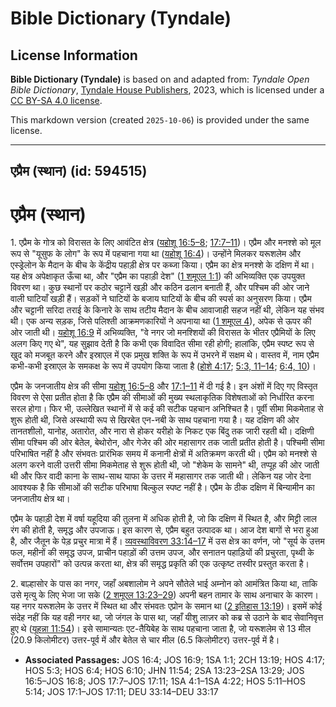 # Bible Dictionary (Tyndale)

## License Information

**Bible Dictionary (Tyndale)** is based on and adapted from: _Tyndale Open Bible Dictionary_, [Tyndale House Publishers](https://tyndaleopenresources.com/), 2023, which is licensed under a [CC BY-SA 4.0 license](https://creativecommons.org/licenses/by-sa/4.0/legalcode.en).

This markdown version (created `2025-10-06`) is provided under the same license.



--------------------------------

## एप्रैम (स्थान) (id: 594515)

एप्रैम (स्थान)
==============

1\. एप्रैम के गोत्र को विरासत के लिए आवंटित क्षेत्र ([यहोशू 16:5–8](https://ref.ly/Josh16:5-Josh16:8); [17:7–11](https://ref.ly/Josh17:7-Josh17:11))। एप्रैम और मनश्शे को मूल रूप से "यूसुफ के लोग" के रूप में पहचाना गया था ([यहोशू 16:4](https://ref.ly/Josh16:4))। उन्होंने मिलकर यरूशलेम और एस्ड्रेलोन के मैदान के बीच के केंद्रीय पहाड़ी क्षेत्र पर कब्जा किया। एप्रैम का क्षेत्र मनश्शे के दक्षिण में था। यह क्षेत्र अपेक्षाकृत ऊँचा था, और "एप्रैम का पहाड़ी देश" ([1 शमूएल 1:1](https://ref.ly/1Sam1:1)) की अभिव्यक्ति एक उपयुक्त विवरण था। कुछ स्थानों पर कठोर चट्टानें खड़ी और कठिन ढलान बनाती हैं, और पश्चिम की ओर जाने वाली घाटियाँ खड़ी हैं। सड़कों ने घाटियों के बजाय घाटियों के बीच की स्पर्स का अनुसरण किया। एप्रैम और चट्टानी सरिदा तराई के किनारे के साथ तटीय मैदान के बीच आवाजाही सहज नहीं थी, लेकिन यह संभव थी। एक अन्य सड़क, जिसे पलिश्ती आक्रमणकारियों ने अपनाया था ([1 शमूएल 4](https://ref.ly/1Sam4:1-1Sam4:22)), अपेक से ऊपर की ओर जाती थी। [यहोशू 16:9](https://ref.ly/Josh16:9) में अभिव्यक्ति, "वे नगर जो मनश्शियों की विरासत के भीतर एप्रैमियों के लिए अलग किए गए थे", यह सुझाव देती है कि कभी एक विवादित सीमा रही होगी; हालांकि, एप्रैम स्पष्ट रूप से खुद को मजबूत करने और इस्राएल में एक प्रमुख शक्ति के रूप में उभरने में सक्षम थे। वास्तव में, नाम एप्रैम कभी\-कभी इस्राएल के समकक्ष के रूप में उपयोग किया जाता है ([होशे 4:17](https://ref.ly/Hos4:17); [5:3, 11–14](https://ref.ly/Hos5:3,Hos5:11-Hos5:14); [6:4, 10](https://ref.ly/Hos6:4,Hos6:10))।

एप्रैम के जनजातीय क्षेत्र की सीमा [यहोशू 16:5–8](https://ref.ly/Josh16:5-Josh16:8) और [17:1–11](https://ref.ly/Josh17:1-Josh17:11) में दी गई है। इन अंशों में दिए गए विस्तृत विवरण से ऐसा प्रतीत होता है कि एप्रैम की सीमाओं की मुख्य स्थलाकृतिक विशेषताओं को निर्धारित करना सरल होगा। फिर भी, उल्लेखित स्थानों में से कई की सटीक पहचान अनिश्चित है। पूर्वी सीमा मिकमेताह से शुरू होती थी, जिसे अस्थायी रूप से खिरबेत एन\-नबी के साथ पहचाना गया है। यह दक्षिण की ओर तानतशीलो, यानोह, अतारोत, और नारा से होकर यरीहो के निकट एक बिंदु तक जारी रहती थी। दक्षिणी सीमा पश्चिम की ओर बेतेल, बेथोरोन, और गेजेर की ओर महासागर तक जाती प्रतीत होती है। पश्चिमी सीमा परिभाषित नहीं है और संभवतः प्रारंभिक समय में कनानी क्षेत्रों में अतिक्रमण करती थी। एप्रैम को मनश्शे से अलग करने वाली उत्तरी सीमा मिकमेताह से शुरू होती थी, जो "शेकेम के सामने" थी, तप्पूह की ओर जाती थी और फिर वादी काना के साथ\-साथ याफा के उत्तर में महासागर तक जाती थी। लेकिन यह जोर देना आवश्यक है कि सीमाओं की सटीक परिभाषा बिल्कुल स्पष्ट नहीं है। एप्रैम के ठीक दक्षिण में बिन्यामीन का जनजातीय क्षेत्र था।

एप्रैम के पहाड़ी देश में वर्षा यहूदिया की तुलना में अधिक होती है, जो कि दक्षिण में स्थित है, और मिट्टी लाल रंग की होती है, समृद्ध और उपजाऊ। इस कारण से, एप्रैम बहुत उत्पादक था। आज देश बागों से भरा हुआ है, और जैतून के पेड़ प्रचुर मात्रा में हैं। [व्यवस्थाविवरण 33:14–17](https://ref.ly/Deut33:14-Deut33:17) में उस क्षेत्र का वर्णन, जो "सूर्य के उत्तम फल, महीनों की समृद्ध उपज, प्राचीन पहाड़ों की उत्तम उपज, और सनातन पहाड़ियों की प्रचुरता, पृथ्वी के सर्वोत्तम उपहारों" को उत्पन्न करता था, क्षेत्र की समृद्ध प्रकृति की एक उत्कृष्ट तस्वीर प्रस्तुत करता है।

2\. बाल्हासोर के पास का नगर, जहाँ अबशालोम ने अपने सौतेले भाई अम्नोन को आमंत्रित किया था, ताकि उसे मृत्यु के लिए भेजा जा सके ([2 शमूएल 13:23–29](https://ref.ly/2Sam13:23-2Sam13:29)) अपनी बहन तामार के साथ अनाचार के कारण। यह नगर यरूशलेम के उत्तर में स्थित था और संभवतः एप्रोन के समान था ([2 इतिहास 13:19](https://ref.ly/2Chr13:19))। इसमें कोई संदेह नहीं कि यह वही नगर था, जो जंगल के पास था, जहाँ यीशु लाज़र को कब्र से उठाने के बाद सेवानिवृत्त हुए थे ([यूहन्ना 11:54](https://ref.ly/John11:54))। इसे सामान्यतः एट\-तैयिबेह के साथ पहचाना जाता है, जो यरूशलेम से 13 मील (20\.9 किलोमीटर) उत्तर\-पूर्व में और बेतेल से चार मील (6\.5 किलोमीटर) उत्तर\-पूर्व में है।

* **Associated Passages:** JOS 16:4; JOS 16:9; 1SA 1:1; 2CH 13:19; HOS 4:17; HOS 5:3; HOS 6:4; HOS 6:10; JHN 11:54; 2SA 13:23–2SA 13:29; JOS 16:5–JOS 16:8; JOS 17:7–JOS 17:11; 1SA 4:1–1SA 4:22; HOS 5:11–HOS 5:14; JOS 17:1–JOS 17:11; DEU 33:14–DEU 33:17


